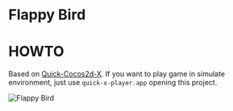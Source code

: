 Flappy Bird
===========

# HOWTO

Based on [Quick-Cocos2d-X](https://github.com/dualface/quick-cocos2d-x).
If you want to play game in simulate environment, just use `quick-x-player.app` opening this project.

![Flappy Bird](https://raw.github.com/soasme/FlappyBird/master/FlappyBird.png)
